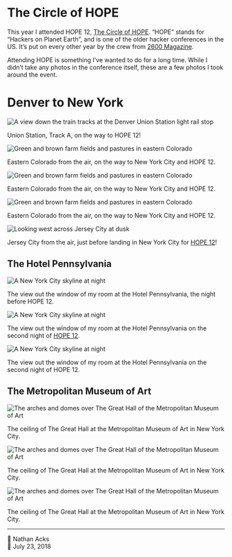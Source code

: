 # The Circle of HOPE

This year I attended HOPE 12, [The Circle of HOPE](https://xii.hope.net/). “HOPE” stands for “Hackers on Planet Earth”, and is one of the older hacker conferences in the US. It’s put on every other year by the crew from [2600 Magazine](https://www.2600.com/).

Attending HOPE is something I’ve wanted to do for a long time. While I didn’t take any photos in the conference itself, these are a few photos I took around the event.

# Denver to New York

![A view down the train tracks at the Denver Union Station light rail stop](assets/baa19722b3c841ba1bddb0d734903f23.webp)

Union Station, Track A, on the way to HOPE 12!

![Green and brown farm fields and pastures in eastern Colorado](assets/c82cf46a9f35a4e3d76555887170b71c.webp)

Eastern Colorado from the air, on the way to New York City and HOPE 12.

![Green and brown farm fields and pastures in eastern Colorado](assets/46f6df9014b210aec3996099530390f8.webp)

Eastern Colorado from the air, on the way to New York City and HOPE 12.

![Green and brown farm fields and pastures in eastern Colorado](assets/9e8aaa210308ccacbac9788946ef7b55.webp)

Eastern Colorado from the air, on the way to New York City and HOPE 12.

![Looking west across Jersey City at dusk](assets/30b7086afab9c012ea2817ed2523ef20.webp)

Jersey City from the air, just before landing in New York City for [HOPE 12](https://xii.hope.net/)!

## The Hotel Pennsylvania

![A New York City skyline at night](assets/70ce6d168f11c0d5a5866f4c4714725a.webp)

The view out the window of my room at the Hotel Pennsylvania, the night before HOPE 12.

![A New York City skyline at night](assets/7d8d05bf92d1190b6859cab600b63c56.webp)

The view out the window of my room at the Hotel Pennsylvania on the second night of [HOPE 12](https://xii.hope.net/).

![A New York City skyline at night](assets/9d101625583ce0c7cc4dacbc9da24484.webp)

The view out the window of my room at the Hotel Pennsylvania on the second night of HOPE 12.

## The Metropolitan Museum of Art

![The arches and domes over The Great Hall of the Metropolitan Museum of Art](assets/b94b0ad902c2adeee87ae28602ee67bc.webp)

The ceiling of The Great Hall at the Metropolitan Museum of Art in New York City.

![The arches and domes over The Great Hall of the Metropolitan Museum of Art](assets/7e829bf72f17dfa6f84a83e97e5aaa77.webp)

The ceiling of The Great Hall at the Metropolitan Museum of Art in New York City.

![The arches and domes over The Great Hall of the Metropolitan Museum of Art](assets/50c2926daa15962283f08da961b8ae47.webp)

The ceiling of The Great Hall at the Metropolitan Museum of Art in New York City.

- - - -

👤 Nathan Acks  
📅 July 23, 2018
